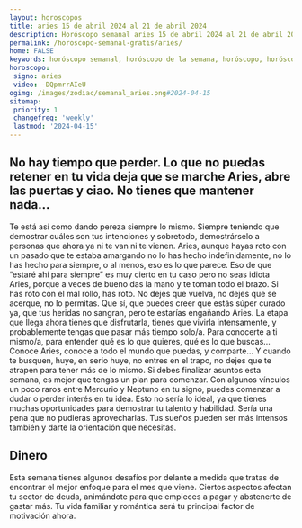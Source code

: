 ```yaml
---
layout: horoscopos
title: aries 15 de abril 2024 al 21 de abril 2024 
description: Horóscopo semanal aries 15 de abril 2024 al 21 de abril 2024. No hay tiempo que perder. Lo que no puedas retener en tu vida deja que se marche Aries, abre las puertas y ciao. No tienes que mantener nada…
permalink: /horoscopo-semanal-gratis/aries/
home: FALSE
keywords: horóscopo semanal, horóscopo de la semana, horóscopo, horóscopo gratis,horóscopos, horóscopo esperanza gracia, horoscopos aries la semana, horóscopos gratis, Tarot, Astrologia, Zodíaco, aries, horoscopo gratis, semanal
horoscopo:
 signo: aries
 video: -DQpmrrAIeU
ogimg: /images/zodiac/semanal_aries.png#2024-04-15
sitemap:
 priority: 1
 changefreq: 'weekly'
 lastmod: '2024-04-15'
---
```




## No hay tiempo que perder. Lo que no puedas retener en tu vida deja que se marche Aries, abre las puertas y ciao. No tienes que mantener nada…

Te está así como dando pereza siempre lo mismo. Siempre teniendo que demostrar cuáles son tus intenciones y sobretodo, demostrárselo a personas que ahora ya ni te van ni te vienen. Aries, aunque hayas roto con un pasado que te estaba amargando no lo has hecho indefinidamente, no lo has hecho para siempre, o al menos, eso es lo que parece. Eso de que “estaré ahí para siempre” es muy cierto en tu caso pero no seas idiota Aries, porque a veces de bueno das la mano y te toman todo el brazo. Si has roto con el mal rollo, has roto. No dejes que vuelva, no dejes que se acerque, no lo permitas. Que sí, que puedes creer que estás súper curado ya, que tus heridas no sangran, pero te estarías engañando Aries. La etapa que llega ahora tienes que disfrutarla, tienes que vivirla intensamente, y probablemente tengas que pasar más tiempo solo/a. Para conocerte a ti mismo/a, para entender qué es lo que quieres, qué es lo que buscas… Conoce Aries, conoce a todo el mundo que puedas, y comparte… Y cuando te busquen, huye, en serio huye, no entres en el trapo, no dejes que te atrapen para tener más de lo mismo.
Si debes finalizar asuntos esta semana, es mejor que tengas un plan para comenzar. Con algunos vínculos un poco raros entre Mercurio y Neptuno en tu signo, puedes comenzar a dudar o perder interés en tu idea. Esto no sería lo ideal, ya que tienes muchas oportunidades para demostrar tu talento y habilidad. Sería una pena que no pudieras aprovecharlas. Tus sueños pueden ser más intensos también y darte la orientación que necesitas.

## Dinero

Esta semana tienes algunos desafíos por delante a medida que tratas de encontrar el mejor enfoque para el mes que viene. Ciertos aspectos afectan tu sector de deuda, animándote para que empieces a pagar y abstenerte de gastar más. Tu vida familiar y romántica será tu principal factor de motivación ahora.